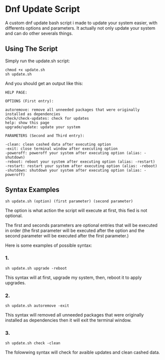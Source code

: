 # Dnf Update Script

A custom dnf update bash script i made to update your system easier, with differents options and parameters. It actually not only update your system and can do other severals things.

## Using The Script

Simply run the update.sh script:

    chmod +x update.sh
    sh update.sh
And you should get an output like this:

    HELP PAGE:
 
    OPTIONS (First entry):
 
    autoremove: remove all unneeded packages that were originally installed as dependencies
    check/check-updates: check for updates
    help: show this page
    upgrade/update: update your system
 
    PARAMETERS (Second and Third entry):
 
    -clean: clean cashed data after executing option
    -exit: close terminal window after executing option
    -poweroff: poweroff your system after executing option (alias: -shutdown)
    -reboot: reboot your system after executing option (alias: -restart)
    -restart: restart your system after executing option (alias: -reboot)
    -shutdown: shutdown your system after executing option (alias: -poweroff)

## Syntax Examples

    sh update.sh (option) (first parameter) (second parameter)

The option is what action the script will execute at first, this fied is not optional.

The first and seconds parameters are optional entries that will be executed in order (the first parameter will be executed after the option and the second parameter will be executed after the first parameter.)

Here is some examples of possible syntax:

### 1.

    sh update.sh upgrade -reboot

This syntax will at first, upgrade my system, then, reboot it to apply upgrades.

### 2.

    sh update.sh autoremove -exit

This syntax will removed all unneeded packages that were originally installed as dependencies then it will exit the terminal window.

### 3.

    sh update.sh check -clean

The folowwing syntax will check for avaible updates and clean cashed data.
